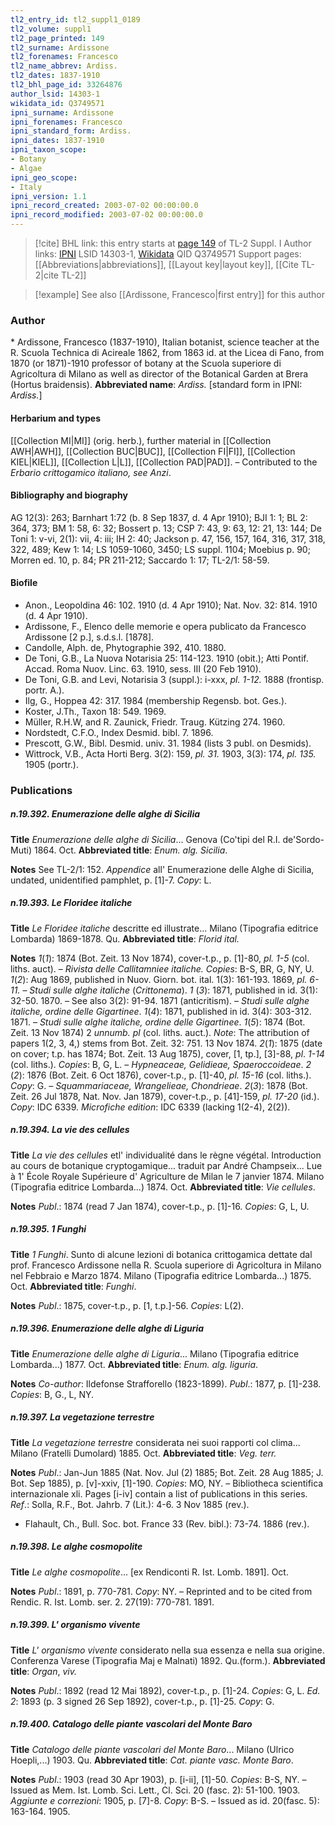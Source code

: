```yaml
---
tl2_entry_id: tl2_suppl1_0189
tl2_volume: suppl1
tl2_page_printed: 149
tl2_surname: Ardissone
tl2_forenames: Francesco
tl2_name_abbrev: Ardiss.
tl2_dates: 1837-1910
tl2_bhl_page_id: 33264876
author_lsid: 14303-1
wikidata_id: Q3749571
ipni_surname: Ardissone
ipni_forenames: Francesco
ipni_standard_form: Ardiss.
ipni_dates: 1837-1910
ipni_taxon_scope: 
- Botany
- Algae
ipni_geo_scope: 
- Italy
ipni_version: 1.1
ipni_record_created: 2003-07-02 00:00:00.0
ipni_record_modified: 2003-07-02 00:00:00.0
---
```


> [!cite] BHL link: this entry starts at [page 149](https://www.biodiversitylibrary.org/page/33264876) of TL-2 Suppl. I
> Author links: [IPNI](https://www.ipni.org/a/14303-1) LSID 14303-1, [Wikidata](https://www.wikidata.org/wiki/Q3749571) QID Q3749571
> Support pages: [[Abbreviations|abbreviations]], [[Layout key|layout key]], [[Cite TL-2|cite TL-2]]

> [!example] See also [[Ardissone, Francesco|first entry]] for this author

### Author

\* Ardissone, Francesco (1837-1910), Italian botanist, science teacher at the R. Scuola Technica di Acireale 1862, from 1863 id. at the Licea di Fano, from 1870 (or 1871)-1910 professor of botany at the Scuola superiore di Agricoltura di Milano as well as director of the Botanical Garden at Brera (Hortus braidensis). 
**Abbreviated name**: *Ardiss.* \[standard form in IPNI: *Ardiss.*\]

#### Herbarium and types

[[Collection MI|MI]] (orig. herb.), further material in [[Collection AWH|AWH]], [[Collection BUC|BUC]], [[Collection FI|FI]], [[Collection KIEL|KIEL]], [[Collection L|L]], [[Collection PAD|PAD]]. – Contributed to the *Erbario crittogamico italiano, see Anzi*.

#### Bibliography and biography

AG 12(3): 263; Barnhart 1:72 (b. 8 Sep 1837, d. 4 Apr 1910); BJI 1: 1; BL 2: 364, 373; BM 1: 58, 6: 32; Bossert p. 13; CSP 7: 43, 9: 63, 12: 21, 13: 144; De Toni 1: v-vi, 2(1): vii, 4: iii; IH 2: 40; Jackson p. 47, 156, 157, 164, 316, 317, 318, 322, 489; Kew 1: 14; LS 1059-1060, 3450; LS suppl. 1104; Moebius p. 90; Morren ed. 10, p. 84; PR 211-212; Saccardo 1: 17; TL-2/1: 58-59.

#### Biofile

- Anon., Leopoldina 46: 102. 1910 (d. 4 Apr 1910); Nat. Nov. 32: 814. 1910 (d. 4 Apr 1910).
- Ardissone, F., Elenco delle memorie e opera publicato da Francesco Ardissone \[2 p.\], s.d.s.l. \[1878\].
- Candolle, Alph. de, Phytographie 392, 410. 1880.
- De Toni, G.B., La Nuova Notarisia 25: 114-123. 1910 (obit.); Atti Pontif. Accad. Roma Nuov. Linc. 63. 1910, sess. III (20 Feb 1910).
- De Toni, G.B. and Levi, Notarisia 3 (suppl.): i-xxx, *pl. 1-12.* 1888 (frontisp. portr. A.).
- Ilg, G., Hoppea 42: 317. 1984 (membership Regensb. bot. Ges.).
- Koster, J.Th., Taxon 18: 549. 1969.
- Müller, R.H.W, and R. Zaunick, Friedr. Traug. Kützing 274. 1960.
- Nordstedt, C.F.O., Index Desmid. bibl. 7. 1896.
- Prescott, G.W., Bibl. Desmid. univ. 31. 1984 (lists 3 publ. on Desmids).
- Wittrock, V.B., Acta Horti Berg. 3(2): 159, *pl. 31.* 1903, 3(3): 174, *pl. 135.* 1905 (portr.).

### Publications

##### n.19.392. Enumerazione delle alghe di Sicilia

**Title**
*Enumerazione delle alghe di Sicilia*... Genova (Co'tipi del R.I. de'Sordo-Muti) 1864. Oct.
**Abbreviated title**: *Enum. alg. Sicilia*.

**Notes**
See TL-2/1: 152.
*Appendice* all' Enumerazione delle Alghe di Sicilia, undated, unidentified pamphlet, p. \[1\]-7.
*Copy*: L.

##### n.19.393. Le Floridee italiche

**Title**
*Le Floridee italiche* descritte ed illustrate... Milano (Tipografia editrice Lombarda) 1869-1878. Qu.
**Abbreviated title**: *Florid ital.*

**Notes**
*1*(*1*): 1874 (Bot. Zeit. 13 Nov 1874), cover-t.p., p. \[1\]-80, *pl. 1-5* (col. liths. auct). – *Rivista* *delle Callitamniee italiche. Copies*: B-S, BR, G, NY, U.
*1*(*2*): Aug 1869, published in Nuov. Giorn. bot. ital. 1(3): 161-193. 1869, *pl. 6-11.* – *Studi* *sulle alghe italiche* (*Crittonema*).
*1* (*3*): 1871, published in id. 3(1): 32-50. 1870. – See also 3(2): 91-94. 1871 (anticritism). – *Studi sulle alghe italiche, ordine delle Gigartinee*.
*1*(*4*): 1871, published in id. 3(4): 303-312. 1871. – *Studi sulle alghe italiche, ordine delle Gigartinee*.
*1*(*5*): 1874 (Bot. Zeit. 13 Nov 1874) 2 *unnumb. pl* (col. liths. auct.).
*Note*: The attribution of papers 1(2, 3, 4,) stems from Bot. Zeit. 32: 751. 13 Nov 1874.
*2*(*1*): 1875 (date on cover; t.p. has 1874; Bot. Zeit. 13 Aug 1875), cover, \[1, tp.\], \[3\]-88, *pl*.
*1-14* (col. liths.). *Copies*: B, G, L. – *Hypneaceae, Gelidieae, Spaeroccoideae*.
*2* (*2*): 1876 (Bot. Zeit. 6 Oct 1876), cover-t.p., p. \[1\]-40, *pl. 15-16* (col. liths.). *Copy*: G. – *Squammariaceae, Wrangelieae, Chondrieae*.
*2*(*3*): 1878 (Bot. Zeit. 26 Jul 1878, Nat. Nov. Jan 1879), cover-t.p., p. \[41\]-159, *pl. 17-20* (id.). *Copy*: IDC 6339.
*Microfiche edition*: IDC 6339 (lacking 1(2-4), 2(2)).

##### n.19.394. La vie des cellules

**Title**
*La vie des cellules* etl' individualité dans le règne végétal. Introduction au cours de botanique cryptogamique... traduit par André Champseix... Lue à 1' École Royale Supérieure d' Agriculture de Milan le 7 janvier 1874. Milano (Tipografia editrice Lombarda...) 1874. Oct.
**Abbreviated title**: *Vie cellules*.

**Notes**
*Publ*.: 1874 (read 7 Jan 1874), cover-t.p., p. \[1\]-16. *Copies*: G, L, U.

##### n.19.395. 1 Funghi

**Title**
*1 Funghi*. Sunto di alcune lezioni di botanica crittogamica dettate dal prof. Francesco Ardissone nella R. Scuola superiore di Agricoltura in Milano nel Febbraio e Marzo 1874. Milano (Tipografia editrice Lombarda...) 1875. Oct.
**Abbreviated title**: *Funghi*.

**Notes**
*Publ*.: 1875, cover-t.p., p. \[1, t.p.\]-56. *Copies*: L(2).

##### n.19.396. Enumerazione delle alghe di Liguria

**Title**
*Enumerazione delle alghe di Liguria*... Milano (Tipografia editrice Lombarda...) 1877. Oct.
**Abbreviated title**: *Enum. alg. liguria*.

**Notes**
*Co-author*: Ildefonse Strafforello (1823-1899).
*Publ*.: 1877, p. \[1\]-238. *Copies*: B, G., L, NY.

##### n.19.397. La vegetazione terrestre

**Title**
*La vegetazione terrestre* considerata nei suoi rapporti col clima... Milano (Fratelli Dumolard) 1885. Oct.
**Abbreviated title**: *Veg. terr.*

**Notes**
*Publ*.: Jan-Jun 1885 (Nat. Nov. Jul (2) 1885; Bot. Zeit. 28 Aug 1885; J. Bot. Sep 1885), p. \[v\]-xxiv, \[1\]-190. *Copies*: MO, NY. – Bibliotheca scientifica internazionale xli. Pages \[i-iv\] contain a list of publications in this series.
*Ref*.: Solla, R.F., Bot. Jahrb. 7 (Lit.): 4-6. 3 Nov 1885 (rev.).
- Flahault, Ch., Bull. Soc. bot. France 33 (Rev. bibl.): 73-74. 1886 (rev.).

##### n.19.398. Le alghe cosmopolite

**Title**
*Le alghe cosmopolite*... \[ex Rendiconti R. Ist. Lomb. 1891\]. Oct.

**Notes**
*Publ*.: 1891, p. 770-781. *Copy*: NY. – Reprinted and to be cited from Rendic. R. Ist. Lomb. ser. 2. 27(19): 770-781. 1891.

##### n.19.399. L' organismo vivente

**Title**
*L' organismo vivente* considerato nella sua essenza e nella sua origine. Conferenza Varese (Tipografia Maj e Malnati) 1892. Qu.(form.).
**Abbreviated title**: *Organ*, *viv.*

**Notes**
*Publ*.: 1892 (read 12 Mai 1892), cover-t.p., p. \[1\]-24. *Copies*: G, L.
*Ed. 2*: 1893 (p. 3 signed 26 Sep 1892), cover-t.p., p. \[1\]-25. *Copy*: G.

##### n.19.400. Catalogo delle piante vascolari del Monte Baro

**Title**
*Catalogo delle piante vascolari del Monte Baro*... Milano (Ulrico Hoepli,...) 1903. Qu.
**Abbreviated title**: *Cat. piante vasc. Monte Baro*.

**Notes**
*Publ*.: 1903 (read 30 Apr 1903), p. \[i-ii\], \[1\]-50. *Copies*: B-S, NY. – Issued as Mem. Ist. Lomb. Sci. Lett., Cl. Sci. 20 (fasc. 2): 51-100. 1903.
*Aggiunte e correzioni*: 1905, p. \[7\]-8. *Copy*: B-S. – Issued as id. 20(fasc. 5): 163-164. 1905.

